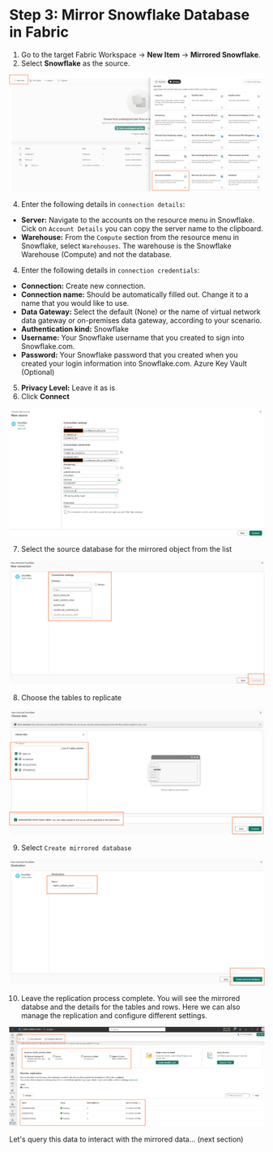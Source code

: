 # Step 3: Mirror Snowflake Database in Fabric


1. Go to the target Fabric Workspace → **New Item** → **Mirrored Snowflake**.
2. Select **Snowflake** as the source.

![Mirror2](img/mirror4.png)


4. Enter the following details in `connection details`:
- **Server:** Navigate to the accounts on the resource menu in Snowflake. Cick on `Account Details` you can copy the server name to the clipboard. 
- **Warehouse:** From the `Compute` section from the resource menu in Snowflake, select `Warehouses`. The warehouse is the Snowflake Warehouse (Compute) and not the database.
4. Enter the following details in `connection credentials`:
- **Connection:** Create new connection.
- **Connection name:** Should be automatically filled out. Change it to a name that you would like to use.
- **Data Gateway:** Select the default (None) or the name of virtual network data gateway or on-premises data gateway, according to your scenario.
- **Authentication kind:** Snowflake
- **Username:** Your Snowflake username that you created to sign into Snowflake.com.
- **Password:** Your Snowflake password that you created when you created your login information into Snowflake.com.
    Azure Key Vault (Optional)
5. **Privacy Level:** Leave it as is
6. Click **Connect**

![Mirror2](img/mirror5.png)  

7. Select the source database for the mirrored object from the list

![Mirror2](img/mirror6.png)  


8. Choose the tables to replicate

![Mirror2](img/mirror7.png)  
  
9. Select `Create mirrored database`

![Mirror2](img/mirror8.png)  

10. Leave the replication process complete. You will see the mirrored databse and the details for the tables and rows. Here we can also manage the replication and configure different settings.

![Mirror2](img/mirror9.png) 

Let's query this data to interact with the mirrored data... (next section)


